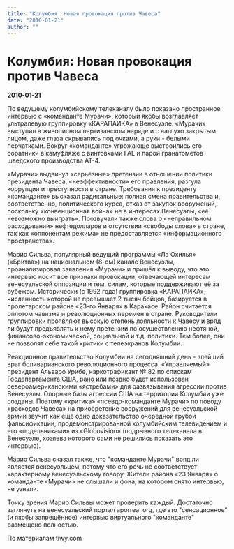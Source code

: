 ```yaml
---
title: "Колумбия: Новая провокация против Чавеса"
date: "2010-01-21"
author: ""
---
```


# Колумбия: Новая провокация против Чавеса

**2010-01-21** 

По ведущему колумбийскому телеканалу было показано пространное интервью с «команданте Мурачи», который якобы возглавляет ультралевую группировку «КАРАПАИКА» в Венесуэле. «Мурачи» выступил в живописном партизанском наряде и с наглухо закрытым лицом, даже глаза скрывались под очками, а руки - белыми перчатками. Вокруг «команданте» угрожающе выстроились его соратники в камуфляже с винтовками FAL и парой гранатомётов шведского производства AT-4. 

 

 «Мурачи» выдвинул «серьёзные» претензии в отношении политики президента Чавеса, «неэффективности» его правления, разгула коррупции и преступности в стране. Требования к президенту «команданте» высказал радикальные: полная смена правительства и, соответственно, политического курса, отказ от закупок вооружений, поскольку «конвенционная война» не в интересах Венесуэлы, «её невозможно выиграть». Прозвучали также слова о «неправильном расходовании» нефтедолларов и отсутствии «свободы слова» в стране, так как «оппонентам режима» не предоставляется «информационного пространства».

Марио Сильва, популярный ведущий программы «Ла Охилья» («Бритва») на национальном (8-ом) канале Венесуэлы, проанализировал заявления «Мурачи» и пришёл к выводу, что это интервью носит все признаки провокации, отвечающей интересам венесуэльской оппозиции и тем, силам, которые поддерживают её за рубежом. Исторически (с 1992 года) группировка «КАРАПАИКА», численность которой не превышает 2 тысяч бойцов, базируется в пролетарском районе «23-го Января» в Каракасе. Район считается оплотом чавизма и революционных перемен в стране. Руководители группировки проявляют высокую степень лояльности к Чавесу и вряд ли будут предъявлять к нему претензии по осуществлению нефтяной, финансово-экономической, социальной и т.д. политики. Тем более, они не позволят себе такой критики с телеэкранов Колумбии. 

 

 Реакционное правительство Колумбии на сегодняшний день - злейший враг боливарианского революционного процесса. «Управляемый» президент Альваро Урибе, наркотрафикант № 82 по спискам Госдепартамента США, рано или поздно будет использован североамериканскими «ястребами» для развязывания агрессии против Венесуэлы. Опорные базы агрессии США на территории Колумбии уже созданы. Поэтому «критика» «псевдо-команданте Мурачи» по поводу «расходов Чавеса» на приобретение вооружений для венесуэльской армии звучит как ещё одно доказательство очередной грубой фальсификации, продемонстрированной колумбийским телевидением и его «подельниками» из «Globovisión» (подрывного телеканала в Венесуэле, хозяева которого сами не решились показать это интервью). 

 

 Марио Сильва сказал также, что "команданте Мурачи" вряд ли является венесуэльцем, потому что его речь не соответствует характерному венесуэльскому говору. Жители района «23 Января» о команданте «Мурачи» не слышали и фона, на котором снято интервью, не узнали.

Точку зрения Марио Сильвы может проверить каждый. Достаточно заглянуть на венесуэльский портал aporrea. org, где это "сенсационное" (и якобы запрещённое) интервью виртуального "команданте" размещено полностью.

По материалам tiwy.com